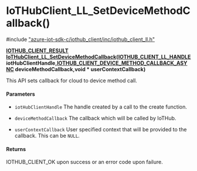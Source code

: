 # IoTHubClient_LL_SetDeviceMethodCallback()

\#include ["azure-iot-sdk-c/iothub_client/inc/iothub_client_ll.h"](../iot-c-ref-iothub-client-ll-h.md)  

**[IOTHUB_CLIENT_RESULT](#iothub__client__core__common_8h_1ae8e8840cc715c54bc60465f3f110d40f) [IoTHubClient_LL_SetDeviceMethodCallback](#iothub__client__ll_8h_1ae7a7582ea0ea061418f21bab3d236a1d)([IOTHUB_CLIENT_LL_HANDLE](#iothub__client__ll_8h_1abdbc7b1e6f374be8f2339d8c93f87742) iotHubClientHandle,[IOTHUB_CLIENT_DEVICE_METHOD_CALLBACK_ASYNC](#iothub__client__core__common_8h_1aa758c6c04994938fae9257289760d01a) deviceMethodCallback,void * userContextCallback)**

This API sets callback for cloud to device method call.

#### Parameters
* `iotHubClientHandle` The handle created by a call to the create function. 

* `deviceMethodCallback` The callback which will be called by IoTHub. 

* `userContextCallback` User specified context that will be provided to the callback. This can be `NULL`.

#### Returns
IOTHUB_CLIENT_OK upon success or an error code upon failure.

